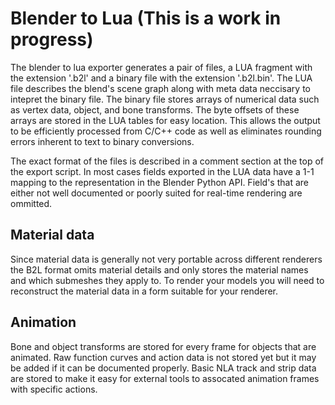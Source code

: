 Blender to Lua (This is a work in progress)
==============

The blender to lua exporter generates a pair of files, a LUA fragment with the extension '.b2l' and a binary file with the extension '.b2l.bin'.  The LUA file describes the blend's scene graph along with meta data neccisary to intepret the binary file. The binary file stores arrays of numerical data such as vertex data, object, and bone transforms. The byte offsets of these arrays are stored in the LUA tables for easy location. This allows the output to be efficiently processed from C/C++ code as well as eliminates rounding errors inherent to text to binary conversions.

The exact format of the files is described in a comment section at the top of the export script.  In most cases fields exported in the LUA data have a 1-1 mapping to the representation in the Blender Python API. Field's that are either not well documented or poorly suited for real-time rendering are ommitted.


Material data
-------------

Since material data is generally not very portable across different renderers the B2L format omits material details and only stores the material names and which submeshes they apply to. To render your models you will need to reconstruct the material data in a form suitable for your renderer.

Animation
---------

Bone and object transforms are stored for every frame for objects that are animated. Raw function curves and action data is not stored yet but it may be added if it can be documented properly.  Basic NLA track and strip data are stored to make it easy for external tools to assocated animation frames with specific actions.
